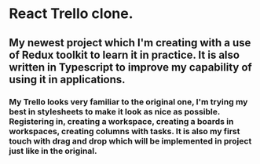 # React Trello clone.

## My newest project which I'm creating with a use of Redux toolkit to learn it in practice. It is also written in Typescript to improve my capability of using it in applications.

### My Trello looks very familiar to the original one, I'm trying my best in stylesheets to make it look as nice as possible. Registering in, creating a workspace, creating a boards in workspaces, creating columns with tasks. It is also my first touch with drag and drop which will be implemented in project just like in the original.
